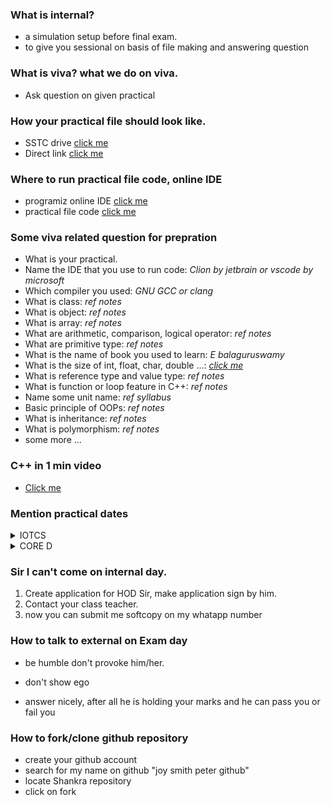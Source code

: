 ### What is internal?

- a simulation setup before final exam.
- to give you sessional on basis of file making and answering question

### What is viva? what we do on viva.

- Ask question on given practical

### How your practical file should look like.

- SSTC drive [click me](https://drive.google.com/drive/folders/1tB-YxJ2-F59RjyBhHeOhJbuv9WC2qEnT)
- Direct link [click me](https://drive.google.com/drive/folders/180WnZ7yKD7YFDdKIwB7VvbJBGm4J6gqO)

### Where to run practical file code, online IDE

- programiz online IDE [click me](https://www.programiz.com/cpp-programming/online-compiler/)
- practical file code [click me](https://github.com/joysmith/Shri-Shankaracharya-Technical-Campus)

### Some viva related question for prepration

- What is your practical.
- Name the IDE that you use to run code: _Clion by jetbrain or vscode by microsoft_
- Which compiler you used: _GNU GCC or clang_
- What is class: _ref notes_
- What is object: _ref notes_
- What is array: _ref notes_
- What are arithmetic, comparison, logical operator: _ref notes_
- What are primitive type: _ref notes_
- What is the name of book you used to learn: _E balaguruswamy_
- What is the size of int, float, char, double ...: _[click me](https://github.com/joysmith/cpp/blob/main/1%20basic.md#18-data-types-size-and-limits)_
- What is reference type and value type: _ref notes_
- What is function or loop feature in C++: _ref notes_
- Name some unit name: _ref syllabus_
- Basic principle of OOPs: _ref notes_
- What is inheritance: _ref notes_
- What is polymorphism: _ref notes_
- some more ...

### C++ in 1 min video

- [Click me](https://www.youtube.com/watch?v=MNeX4EGtR5Y)

### Mention practical dates

<details>

<summary>IOTCS</summary>

update soon

</details>

<details>

<summary>CORE D</summary>

update soon

</details>

### Sir I can't come on internal day.

1. Create application for HOD Sir, make application sign by him.
1. Contact your class teacher.
1. now you can submit me softcopy on my whatapp number

### How to talk to external on Exam day

- be humble don't provoke him/her.
- don't show ego

- answer nicely, after all he is holding your marks and he can pass you or fail you

### How to fork/clone github repository

- create your github account
- search for my name on github "joy smith peter github"
- locate Shankra repository
- click on fork
